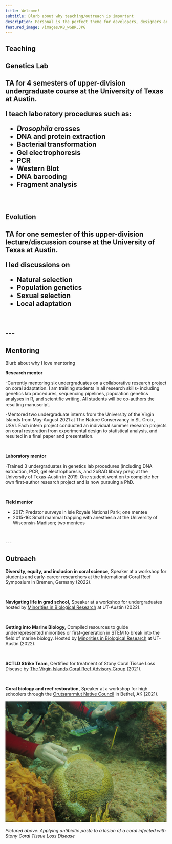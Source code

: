```yaml
---
title: Welcome!
subtitle: Blurb about why teaching/outreach is important 
description: Personal is the perfect theme for developers, designers and other creatives.
featured_image: /images/KB_wGBR.JPG
---
```


## Teaching

<h2>Genetics Lab<h2>
TA for 4 semesters of upper-division undergraduate course at the University of Texas at Austin.

I teach laboratory procedures such as:

* _Drosophila_ crosses
* DNA and protein extraction
* Bacterial transformation
* Gel electrophoresis
* PCR
* Western Blot
* DNA barcoding
* Fragment analysis

<p>&nbsp;</p>

<h2>Evolution<h2>
TA for one semester of this upper-division lecture/discussion course at the University of Texas at Austin.

I led discussions on

* Natural selection
* Population genetics
* Sexual selection
* Local adaptation

<p>&nbsp;</p>
---


## Mentoring

Blurb about why I love mentoring


**Research mentor**


-Currently mentoring six undergraduates on a collaborative research project on coral adaptation. I am training students in all research skills- including genetics lab procedures, sequencing pipelines, population genetics analyses in R, and scientific writing. All students will be co-authors the resulting manuscript.


-Mentored two undergraduate interns from the University of the Virgin Islands from May-August 2021 at The Nature Conservancy in St. Croix, USVI. Each intern project conducted an individual summer research projects on coral restoration from experimental design to statistical analysis, and resulted in a final paper and presentation.

<p>&nbsp;</p>

**Laboratory mentor**

-Trained 3 undergraduates in genetics lab procedures (including DNA extraction, PCR, gel electrophoresis, and 2bRAD library prep) at the University of Texas-Austin in 2019. One student went on to complete her own first-author research project and is now pursuing a PhD. 

<p>&nbsp;</p>

**Field mentor**

* 2017: Predator surveys in Isle Royale National Park; one mentee
* 2015-16: Small mammal trapping with anesthesia at the University of Wisconsin-Madison; two mentees

<p>&nbsp;</p>
---


## Outreach

**Diversity, equity, and inclusion in coral science,** Speaker at a workshop for students and early-career researchers at the International Coral Reef Symposium in Bremen, Germany (2022).

<p>&nbsp;</p>

**Navigating life in grad school,** Speaker at a workshop for undergraduates hosted by [Minorities in Biological Research](https://minoritiesinbiologicalresearch.weebly.com/) at UT-Austin (2022).

<p>&nbsp;</p>

**Getting into Marine Biology,** Compiled resources to guide underrepresented minorities or first-generation in STEM to break into the field of marine biology. Hosted by [Minorities in Biological Research](https://minoritiesinbiologicalresearch.weebly.com/resources.html) at UT-Austin (2022).

<p>&nbsp;</p>

**SCTLD Strike Team,** Certified for treatment of Stony Coral Tissue Loss Disease by [The Virgin Islands Coral Reef Advisory Group](https://www.vicoraldisease.org/sctld-strike-teams) (2021).

<p>&nbsp;</p>

**Coral biology and reef restoration,** Speaker at a workshop for high schoolers through the [Orutsararmiut Native Council](https://orutsararmiut.org/) in Bethel, AK (2021).

<div class="gallery" data-columns="1">
	<img src="/images/SCTLD_treating.JPG">
</div>

_Pictured above: Applying antibiotic paste to a lesion of a coral infected with Stony Coral Tissue Loss Disease_
